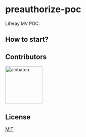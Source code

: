 # preauthorize-poc

Liferay MV POC.

## How to start?

## Contributors

[<img alt="alobaton" src="https://avatars1.githubusercontent.com/u/9356067?s=460&v=4" width="117">](https://github.com/alobaton)

## License

[MIT](https://github.com/alobaton/liferay-poc/blob/master/LICENSE)
